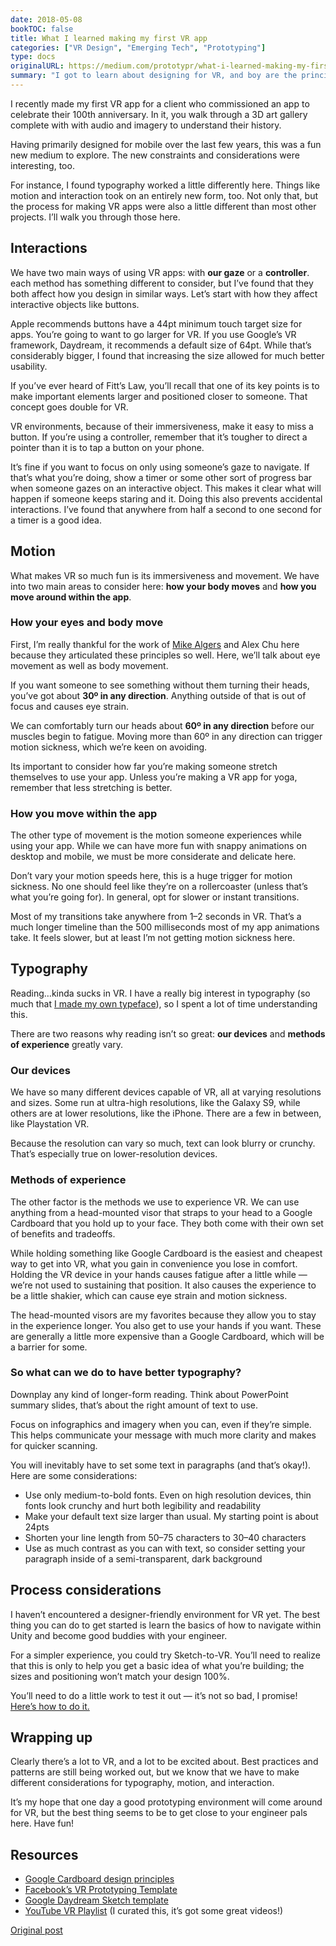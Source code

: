 ```yaml
---
date: 2018-05-08
bookTOC: false
title: What I learned making my first VR app
categories: ["VR Design", "Emerging Tech", "Prototyping"]
type: docs
originalURL: https://medium.com/prototypr/what-i-learned-making-my-first-vr-app-e6c19a160342
summary: "I got to learn about designing for VR, and boy are the principles different there."
---
```


I recently made my first VR app for a client who commissioned an app to celebrate their 100th anniversary. In it, you walk through a 3D art gallery complete with with audio and imagery to understand their history.

Having primarily designed for mobile over the last few years, this was a fun new medium to explore. The new constraints and considerations were interesting, too.

For instance, I found typography worked a little differently here. Things like motion and interaction took on an entirely new form, too. Not only that, but the process for making VR apps were also a little different than most other projects. I’ll walk you through those here.

## Interactions

We have two main ways of using VR apps: with **our gaze** or a **controller**. each method has something different to consider, but I’ve found that they both affect how you design in similar ways. Let’s start with how they affect interactive objects like buttons.

Apple recommends buttons have a 44pt minimum touch target size for apps. You’re going to want to go larger for VR. If you use Google’s VR framework, Daydream, it recommends a default size of 64pt. While that’s considerably bigger, I found that increasing the size allowed for much better usability.

If you’ve ever heard of Fitt’s Law, you’ll recall that one of its key points is to make important elements larger and positioned closer to someone. That concept goes double for VR.

VR environments, because of their immersiveness, make it easy to miss a button. If you’re using a controller, remember that it’s tougher to direct a pointer than it is to tap a button on your phone.

It’s fine if you want to focus on only using someone’s gaze to navigate. If that’s what you’re doing, show a timer or some other sort of progress bar when someone gazes on an interactive object. This makes it clear what will happen if someone keeps staring and it. Doing this also prevents accidental interactions. I’ve found that anywhere from half a second to one second for a timer is a good idea.

## Motion

What makes VR so much fun is its immersiveness and movement. We have into two main areas to consider here: **how your body moves** and **how you move around within the app**.

### How your eyes and body move

First, I’m really thankful for the work of [Mike Algers](https://www.youtube.com/watch?v=id86HeV-Vb8&t=0s&list=PLzag1H05l3TI7yiOpxg0OmB5bjv_hEC_J&index=1) and Alex Chu here because they articulated these principles so well. Here, we’ll talk about eye movement as well as body movement.

If you want someone to see something without them turning their heads, you’ve got about **30º in any direction**. Anything outside of that is out of focus and causes eye strain.

We can comfortably turn our heads about **60º in any direction** before our muscles begin to fatigue. Moving more than 60º in any direction can trigger motion sickness, which we’re keen on avoiding.

Its important to consider how far you’re making someone stretch themselves to use your app. Unless you’re making a VR app for yoga, remember that less stretching is better.

### How you move within the app

The other type of movement is the motion someone experiences while using your app. While we can have more fun with snappy animations on desktop and mobile, we must be more considerate and delicate here.

Don’t vary your motion speeds here, this is a huge trigger for motion sickness. No one should feel like they’re on a rollercoaster (unless that’s what you’re going for). In general, opt for slower or instant transitions.

Most of my transitions take anywhere from 1–2 seconds in VR. That’s a much longer timeline than the 500 milliseconds most of my app animations take. It feels slower, but at least I’m not getting motion sickness here.

## Typography

Reading…kinda sucks in VR. I have a really big interest in typography (so much that [I made my own typeface](https://www.fontspring.com/fonts/joshua-mauldin/uptown-sans)), so I spent a lot of time understanding this.

There are two reasons why reading isn’t so great: **our devices** and **methods of experience** greatly vary.

### Our devices

We have so many different devices capable of VR, all at varying resolutions and sizes. Some run at ultra-high resolutions, like the Galaxy S9, while others are at lower resolutions, like the iPhone. There are a few in between, like Playstation VR.

Because the resolution can vary so much, text can look blurry or crunchy. That’s especially true on lower-resolution devices.

### Methods of experience

The other factor is the methods we use to experience VR. We can use anything from a head-mounted visor that straps to your head to a Google Cardboard that you hold up to your face. They both come with their own set of benefits and tradeoffs.

While holding something like Google Cardboard is the easiest and cheapest way to get into VR, what you gain in convenience you lose in comfort. Holding the VR device in your hands causes fatigue after a little while — we’re not used to sustaining that position. It also causes the experience to be a little shakier, which can cause eye strain and motion sickness.

The head-mounted visors are my favorites because they allow you to stay in the experience longer. You also get to use your hands if you want. These are generally a little more expensive than a Google Cardboard, which will be a barrier for some.

### So what can we do to have better typography?

Downplay any kind of longer-form reading. Think about PowerPoint summary slides, that’s about the right amount of text to use.

Focus on infographics and imagery when you can, even if they’re simple. This helps communicate your message with much more clarity and makes for quicker scanning.

You will inevitably have to set some text in paragraphs (and that’s okay!). Here are some considerations:

- Use only medium-to-bold fonts. Even on high resolution devices, thin fonts look crunchy and hurt both legibility and readability
- Make your default text size larger than usual. My starting point is about 24pts
- Shorten your line length from 50–75 characters to 30–40 characters
- Use as much contrast as you can with text, so consider setting your paragraph inside of a semi-transparent, dark background

## Process considerations

I haven’t encountered a designer-friendly environment for VR yet. The best thing you can do to get started is learn the basics of how to navigate within Unity and become good buddies with your engineer.

For a simpler experience, you could try Sketch-to-VR. You’ll need to realize that this is only to help you get a basic idea of what you’re building; the sizes and positioning won’t match your design 100%.

You’ll need to do a little work to test it out — it’s not so bad, I promise! [Here’s how to do it.](https://blog.prototypr.io/sketch-plugin-sketch-to-vr-4e23ced47e6)

## Wrapping up

Clearly there’s a lot to VR, and a lot to be excited about. Best practices and patterns are still being worked out, but we know that we have to make different considerations for typography, motion, and interaction.

It’s my hope that one day a good prototyping environment will come around for VR, but the best thing seems to be to get close to your engineer pals here. Have fun!

## Resources

- [Google Cardboard design principles](https://designguidelines.withgoogle.com/cardboard/designing-for-google-cardboard/a-new-dimension.html)
- [Facebook’s VR Prototyping Template](https://facebook.design/vr-template)
- [Google Daydream Sketch template](https://developers.google.com/vr/design/sticker-sheet)
- [YouTube VR Playlist](https://www.youtube.com/watch?v=id86HeV-Vb8&list=PLzag1H05l3TI7yiOpxg0OmB5bjv_hEC_J) (I curated this, it’s got some great videos!)


[Original post](https://medium.com/prototypr/what-i-learned-making-my-first-vr-app-e6c19a160342)
